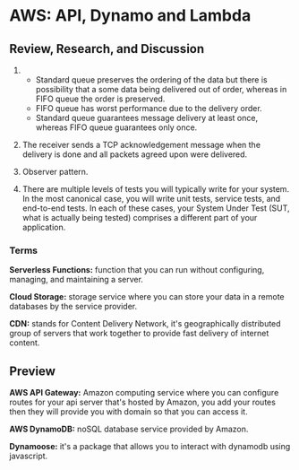 # AWS: API, Dynamo and Lambda

## Review, Research, and Discussion

1. * Standard queue preserves the ordering of the data but there is possibility that a some data being delivered out of order, whereas in FIFO queue the order is preserved.
   * FIFO queue has worst performance due to the delivery order.
   * Standard queue guarantees message delivery at least once, whereas FIFO queue guarantees only once.

2. The receiver sends a TCP acknowledgement message when the delivery is done and all packets agreed upon were delivered.

3. Observer pattern.

4. There are multiple levels of tests you will typically write for your system. In the most canonical case, you will write unit tests, service tests, and end-to-end tests. In each of these cases, your System Under Test (SUT, what is actually being tested) comprises a different part of your application.

### Terms

**Serverless Functions:** function that you can run without configuring, managing, and maintaining a server.

**Cloud Storage:** storage service where you can store your data in a remote databases by the service provider.

**CDN:** stands for Content Delivery Network, it's geographically distributed group of servers that work together to provide fast delivery of internet content.

## Preview

**AWS API Gateway:** Amazon computing service where you can configure routes for your api server that's hosted by Amazon, you add your routes then they will provide you with domain so that you can access it.

**AWS DynamoDB:** noSQL database service provided by Amazon.

**Dynamoose:** it's a package that allows you to interact with dynamodb using javascript.